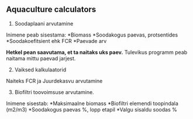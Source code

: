 ## Aquaculture calculators

1. Soodaplaani arvutamine

Inimene peab sisestama: 
*Biomass
*Soodakogus paevas, protsentides
*Soodakoefitsient ehk FCR
*Paevade arv

**Hetkel pean saavutama, et ta naitaks uks paev.** Tulevikus programm peab naitama mittu paevad jarjest.

2. Vaiksed kalkulaatorid

Naiteks FCR ja Juurdekasvu arvutamine

3. Biofiltri toovoimsuse arvutamine. 

Inimene sisestab:
*Maksimaalne biomass
*Biofiltri elemendi toopindala (m2/m3)
*Soodakogus paevas %, lopp etapil
*Valgu sisaldu soodas %